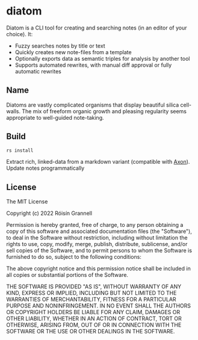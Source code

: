 # diatom

Diatom is a CLI tool for creating and searching notes (in an editor of your
choice). It:

- Fuzzy searches notes by title or text
- Quickly creates new note-files from a template
- Optionally exports data as semantic triples for analysis by another tool
- Supports automated rewrites, with manual diff approval or fully automatic
  rewrites

## Name

Diatoms are vastly complicated organisms that display beautiful silica cell-walls. The mix of freeform organic growth and pleasing regularity seems appropriate to well-guided note-taking.

## Build

```bash
rs install
```

Extract rich, linked-data from a markdown variant (compatible with
[Axon](https://github.com/rgrannell1/axon)). Update notes programmatically

## License

The MIT License

Copyright (c) 2022 Róisín Grannell

Permission is hereby granted, free of charge, to any person obtaining a copy of
this software and associated documentation files (the "Software"), to deal in
the Software without restriction, including without limitation the rights to
use, copy, modify, merge, publish, distribute, sublicense, and/or sell copies of
the Software, and to permit persons to whom the Software is furnished to do so,
subject to the following conditions:

The above copyright notice and this permission notice shall be included in all
copies or substantial portions of the Software.

THE SOFTWARE IS PROVIDED "AS IS", WITHOUT WARRANTY OF ANY KIND, EXPRESS OR
IMPLIED, INCLUDING BUT NOT LIMITED TO THE WARRANTIES OF MERCHANTABILITY, FITNESS
FOR A PARTICULAR PURPOSE AND NONINFRINGEMENT. IN NO EVENT SHALL THE AUTHORS OR
COPYRIGHT HOLDERS BE LIABLE FOR ANY CLAIM, DAMAGES OR OTHER LIABILITY, WHETHER
IN AN ACTION OF CONTRACT, TORT OR OTHERWISE, ARISING FROM, OUT OF OR IN
CONNECTION WITH THE SOFTWARE OR THE USE OR OTHER DEALINGS IN THE SOFTWARE.
